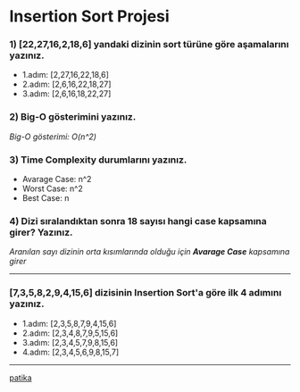 # Insertion Sort Projesi

### 1) **[22,27,16,2,18,6]** yandaki dizinin sort türüne göre aşamalarını yazınız.

- 1.adım: [2,27,16,22,18,6]
- 2.adım: [2,6,16,22,18,27]
- 3.adım: [2,6,16,18,22,27]

### 2) Big-O gösterimini yazınız.

*Big-O gösterimi: O(n^2)*

### 3) Time Complexity durumlarını yazınız.

- Avarage Case: n^2
- Worst Case: n^2
- Best Case: n

### 4) Dizi sıralandıktan sonra 18 sayısı hangi case kapsamına girer? Yazınız.

*Aranılan sayı dizinin orta kısımlarında olduğu için **Avarage Case** kapsamına girer*

---
### **[7,3,5,8,2,9,4,15,6]** dizisinin Insertion Sort'a göre ilk 4 adımını yazınız.

- 1.adım: [2,3,5,8,7,9,4,15,6]
- 2.adım: [2,3,4,8,7,9,5,15,6]
- 3.adım: [2,3,4,5,7,9,8,15,6]
- 4.adım: [2,3,4,5,6,9,8,15,7]

---
[patika](www.patika.dev)
